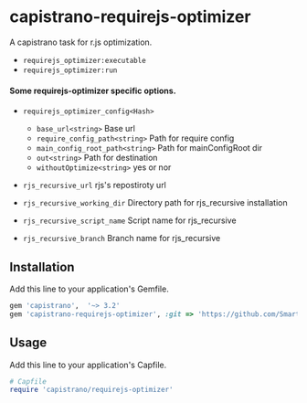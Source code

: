 # capistrano-requirejs-optimizer
A capistrano task for r.js optimization.

* `requirejs_optimizer:executable`
* `requirejs_optimizer:run`

#### Some requirejs-optimizer specific options.
* `requirejs_optimizer_config<Hash>`
  - `base_url<string>` Base url
  - `require_config_path<string>` Path for require config
  - `main_config_root_path<string>` Path for mainConfigRoot dir
  - `out<string>` Path for destination
  - `withoutOptimize<string>` yes or nor

* `rjs_recursive_url` rjs's repostiroty url
* `rjs_recursive_working_dir` Directory path for rjs_recursive installation
* `rjs_recursive_script_name` Script name for rjs_recursive
* `rjs_recursive_branch` Branch name for rjs_recursive

## Installation
Add this line to your application's Gemfile.

```ruby
gem 'capistrano',  '~> 3.2'
gem 'capistrano-requirejs-optimizer', :git => 'https://github.com/SmartDriveInc/rjs-recursive.git', :branch => 'master'
```

## Usage
Add this line to your application's Capfile.

```ruby
# Capfile
require 'capistrano/requirejs-optimizer'
```
